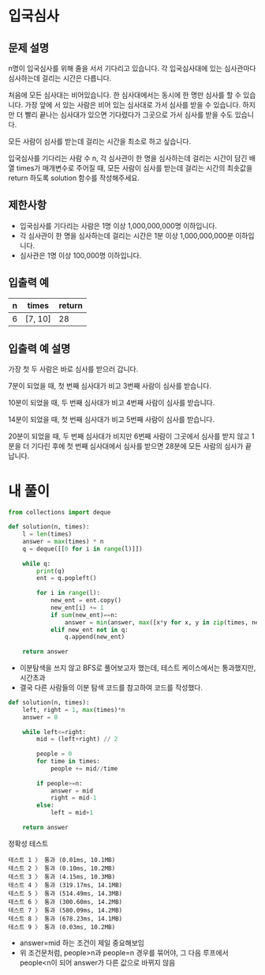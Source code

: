 # 입국심사
## 문제 설명
n명이 입국심사를 위해 줄을 서서 기다리고 있습니다. 각 입국심사대에 있는 심사관마다 심사하는데 걸리는 시간은 다릅니다.

처음에 모든 심사대는 비어있습니다. 한 심사대에서는 동시에 한 명만 심사를 할 수 있습니다. 가장 앞에 서 있는 사람은 비어 있는 심사대로 가서 심사를 받을 수 있습니다. 하지만 더 빨리 끝나는 심사대가 있으면 기다렸다가 그곳으로 가서 심사를 받을 수도 있습니다.

모든 사람이 심사를 받는데 걸리는 시간을 최소로 하고 싶습니다.

입국심사를 기다리는 사람 수 n, 각 심사관이 한 명을 심사하는데 걸리는 시간이 담긴 배열 times가 매개변수로 주어질 때, 모든 사람이 심사를 받는데 걸리는 시간의 최솟값을 return 하도록 solution 함수를 작성해주세요.

## 제한사항
- 입국심사를 기다리는 사람은 1명 이상 1,000,000,000명 이하입니다.
- 각 심사관이 한 명을 심사하는데 걸리는 시간은 1분 이상 1,000,000,000분 이하입니다.
- 심사관은 1명 이상 100,000명 이하입니다.

## 입출력 예
|n|times|return|
|-|-|-|
|6|[7, 10]|28|

## 입출력 예 설명
가장 첫 두 사람은 바로 심사를 받으러 갑니다.

7분이 되었을 때, 첫 번째 심사대가 비고 3번째 사람이 심사를 받습니다.

10분이 되었을 때, 두 번째 심사대가 비고 4번째 사람이 심사를 받습니다.

14분이 되었을 때, 첫 번째 심사대가 비고 5번째 사람이 심사를 받습니다.

20분이 되었을 때, 두 번째 심사대가 비지만 6번째 사람이 그곳에서 심사를 받지 않고 1분을 더 기다린 후에 첫 번째 심사대에서 심사를 받으면 28분에 모든 사람의 심사가 끝납니다.

# 내 풀이
```python
from collections import deque

def solution(n, times):
    l = len(times)
    answer = max(times) * n
    q = deque([[0 for i in range(l)]])
    
    while q:
        print(q)
        ent = q.popleft()
        
        for i in range(l):
            new_ent = ent.copy()
            new_ent[i] += 1
            if sum(new_ent)==n:
                answer = min(answer, max([x*y for x, y in zip(times, new_ent)]))
            elif new_ent not in q:
                q.append(new_ent)
    
    return answer
```
- 이분탐색을 쓰지 않고 BFS로 풀어보고자 했는데, 테스트 케이스에서는 통과했지만, 시간초과
- 결국 다른 사람들의 이분 탐색 코드를 참고하여 코드를 작성했다.

```python
def solution(n, times):
    left, right = 1, max(times)*n
    answer = 0
    
    while left<=right:
        mid = (left+right) // 2
        
        people = 0
        for time in times:
            people += mid//time
        
        if people>=n:
            answer = mid
            right = mid-1
        else:
            left = mid+1
            
    return answer
```
정확성  테스트
```
테스트 1 〉	통과 (0.01ms, 10.1MB)
테스트 2 〉	통과 (0.10ms, 10.2MB)
테스트 3 〉	통과 (4.15ms, 10.3MB)
테스트 4 〉	통과 (319.17ms, 14.1MB)
테스트 5 〉	통과 (514.49ms, 14.3MB)
테스트 6 〉	통과 (300.60ms, 14.2MB)
테스트 7 〉	통과 (580.09ms, 14.2MB)
테스트 8 〉	통과 (678.23ms, 14.1MB)
테스트 9 〉	통과 (0.03ms, 10.2MB)
```
- answer=mid 하는 조건이 제일 중요해보임
- 위 조건문처럼, people>n과 people=n 경우를 묶어야, 그 다음 루프에서 people<n이 되어 answer가 다른 값으로 바뀌지 않음
